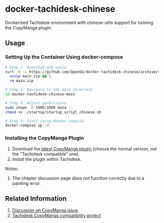 # docker-tachidesk-chinese

Dockerized Tachidesk environment with chinese-utils support for running the CopyManga plugin.

## Usage

### Setting Up the Container Using docker-compose

```bash
# Step 1: Download and unzip
curl -O -L https://github.com/OpenGG/docker-tachidesk-chinese/archive/refs/heads/main.zip && \
  unzip main.zip && \
  rm main.zip

# Step 2: Navigate to the main directory
cd docker-tachidesk-chinese-main

# Step 3: Adjust permissions
sudo chown -R 1000:1000 data
chmod +x ./startup/startup_script_chinese.sh

# Step 4: Start using docker-compose
docker-compose up -d
```

### Installing the CopyManga Plugin

1. Download the [latest CopyManga plugin](https://github.com/stevenyomi/copymanga/releases/latest) (choose the normal version, not the "Tachidesk compatible" one).
2. Install the plugin within Tachidesk.

Notes:

1. The chapter discussion page does not function correctly due to a painting error.

## Related Information

1. [Discussion on CopyManga issue](https://github.com/stevenyomi/copymanga/issues/23#issuecomment-1565402944)
2. [Tachidesk CopyManga compatibility project](https://github.com/2Loong6/tachidesk-copymanga-compatible)
